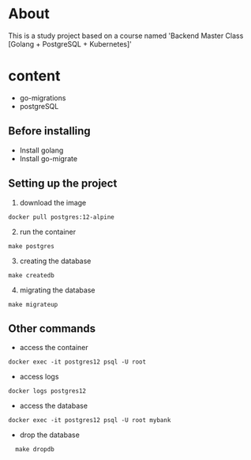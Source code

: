 # About

This is a study project based on a course named 'Backend Master Class [Golang + PostgreSQL + Kubernetes]'

# content

* go-migrations
* postgreSQL

## Before installing

* Install golang
* Install go-migrate

## Setting up the project

1. download the image
```
docker pull postgres:12-alpine
```

2. run the container
```
make postgres
```

3. creating the database
```
make createdb
```

4. migrating the database
```
make migrateup
```

## Other commands

* access the container
```
docker exec -it postgres12 psql -U root
```

* access logs
```
docker logs postgres12
```

* access the database
```
docker exec -it postgres12 psql -U root mybank
```

* drop the database
```
  make dropdb
```
